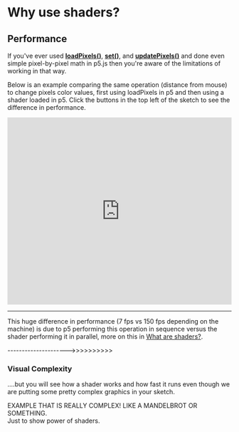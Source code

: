 # Why use shaders?

## Performance

If you've ever used [**loadPixels()**](https://p5js.org/reference/#/p5/loadPixels), [**set()**](https://p5js.org/reference/#/p5/set), and [**updatePixels()**](https://p5js.org/reference/#/p5/updatePixels) and done even simple pixel-by-pixel math in p5.js then you're aware of the limitations of working in that way.

Below is an example comparing the same operation (distance from mouse) to change pixels color values, first using loadPixels in p5 and then using a shader loaded in p5. Click the buttons in the top left of the sketch to see the difference in performance.

<div class="glitch-embed-wrap" style="height: 420px; width: 100%;">
  <iframe
    allow="geolocation; microphone; camera; midi; vr; encrypted-media"
    src="https://glitch.com/embed/#!/embed/shader-performance?path=sketch.js&previewSize=100"
    alt="shader-performance-1 on Glitch"
    style="height: 100%; width: 100%; border: 0;">
  </iframe>
</div>

***

This huge difference in performance (7 fps vs 150 fps depending on the machine) is due to p5 performing this operation in sequence versus the shader performing it in parallel, more on this in [What are shaders?](https://itp-xstory.github.io/p5js-shaders/#/./docs/what-are-shaders).

--------------------->>>>>>>>>>


### Visual Complexity

....but you will see how a shader works and how fast it runs even though we are putting some pretty complex graphics in your sketch.

EXAMPLE THAT IS REALLY COMPLEX! LIKE A MANDELBROT OR SOMETHING. \
Just to show power of shaders.



